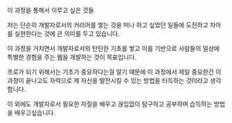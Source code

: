 이 과정을 통해서 이루고 싶은 것들

저는 단순히 개발자로서의 커리어를 쌓는 것을 떠나 하고 싶었던 일들에 도전하고 자아를 실현한다는 것에 큰 의미를 두고 있습니다.

이 과정을 거치면서 개발자로서의 탄탄한 기초를 쌓고 이를 기반으로 사람들의 일상에 특별한 경험을 주는 웹을 개발하는 것이 목표입니다.

프로가 되기 위해서는 기초가 중요하다는걸 알기 때문에 이 과정에서 제일 중요한건 이 과정이 끝나고도 자력으로 제 자신을 발전시킬 수 있는 방법을 터득하는 것이라고 생각합니다.

이 외에도 개발자로서 필요한 자질을 배우고 끊임없이 탐구하고 공부하며 습득하는 방법을 배우고싶습니다.
